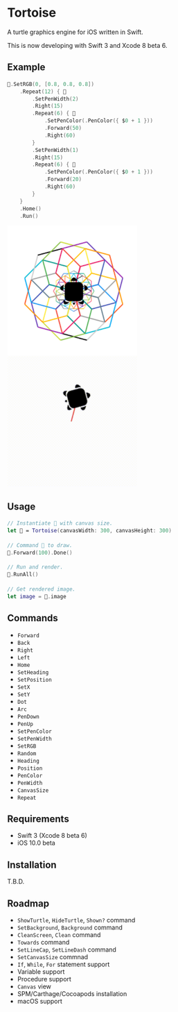 # Tortoise

A turtle graphics engine for iOS written in Swift.

This is now developing with Swift 3 and Xcode 8 beta 6.

## Example

```swift
🐢.SetRGB(0, [0.8, 0.8, 0.8])
    .Repeat(12) { 🐢
        .SetPenWidth(2)
        .Right(15)
        .Repeat(6) { 🐢
            .SetPenColor(.PenColor({ $0 + 1 }))
            .Forward(50)
            .Right(60)
        }
        .SetPenWidth(1)
        .Right(15)
        .Repeat(6) { 🐢
            .SetPenColor(.PenColor({ $0 + 1 }))
            .Forward(20)
            .Right(60)
        }
    }
    .Home()
    .Run()
```

<img src="https://github.com/temoki/Tortoise/blob/master/ReadmeImages/example.png" width="300" /> <img src="https://github.com/temoki/Tortoise/blob/master/ReadmeImages/example.gif" width="300" />


## Usage

```swift
// Instantiate 🐢 with canvas size.
let 🐢 = Tortoise(canvasWidth: 300, canvasHeight: 300)
        
// Command 🐢 to draw.
🐢.Forward(100).Done()
        
// Run and render.
🐢.RunAll()

// Get rendered image.
let image = 🐢.image
```

## Commands

* `Forward`
* `Back`
* `Right`
* `Left`
* `Home`
* `SetHeading`
* `SetPosition`
* `SetX`
* `SetY`
* `Dot`
* `Arc`
* `PenDown`
* `PenUp`
* `SetPenColor`
* `SetPenWidth`
* `SetRGB`
* `Random`
* `Heading`
* `Position`
* `PenColor`
* `PenWidth`
* `CanvasSize`
* `Repeat`

## Requirements

* Swift 3 (Xcode 8 beta 6)
* iOS 10.0 beta

## Installation

T.B.D.

## Roadmap

* `ShowTurtle`, `HideTurtle`, `Shown?` command
* `SetBackground`, `Background` command
* `CleanScreen`, `Clean` command
* `Towards` command
* `SetLineCap`, `SetLineDash` command
* `SetCanvasSize` commnad
* `If`, `While`, `For` statement support
* Variable support
* Procedure support
* `Canvas` view
* SPM/Carthage/Cocoapods installation
* macOS support
